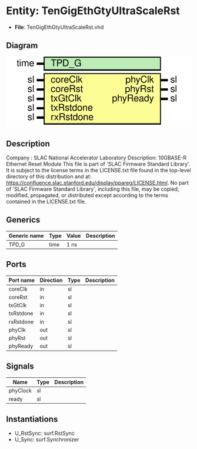 # Entity: TenGigEthGtyUltraScaleRst

- **File**: TenGigEthGtyUltraScaleRst.vhd
## Diagram

![Diagram](TenGigEthGtyUltraScaleRst.svg "Diagram")
## Description

Company    : SLAC National Accelerator Laboratory
Description: 10GBASE-R Ethernet Reset Module
This file is part of 'SLAC Firmware Standard Library'.
It is subject to the license terms in the LICENSE.txt file found in the
top-level directory of this distribution and at:
   https://confluence.slac.stanford.edu/display/ppareg/LICENSE.html.
No part of 'SLAC Firmware Standard Library', including this file,
may be copied, modified, propagated, or distributed except according to
the terms contained in the LICENSE.txt file.
## Generics

| Generic name | Type | Value | Description |
| ------------ | ---- | ----- | ----------- |
| TPD_G        | time | 1 ns  |             |
## Ports

| Port name | Direction | Type | Description |
| --------- | --------- | ---- | ----------- |
| coreClk   | in        | sl   |             |
| coreRst   | in        | sl   |             |
| txGtClk   | in        | sl   |             |
| txRstdone | in        | sl   |             |
| rxRstdone | in        | sl   |             |
| phyClk    | out       | sl   |             |
| phyRst    | out       | sl   |             |
| phyReady  | out       | sl   |             |
## Signals

| Name     | Type | Description |
| -------- | ---- | ----------- |
| phyClock | sl   |             |
| ready    | sl   |             |
## Instantiations

- U_RstSync: surf.RstSync
- U_Sync: surf.Synchronizer
